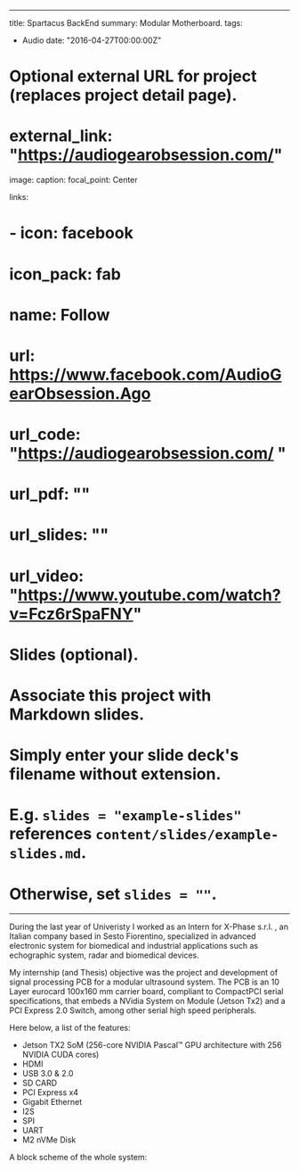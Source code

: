 
---
title: Spartacus BackEnd
summary: Modular Motherboard.
tags: 
 - Audio
date: "2016-04-27T00:00:00Z"

# Optional external URL for project (replaces project detail page). 
# external_link: "https://audiogearobsession.com/"

image:
  caption: 
  focal_point: Center

links:
# - icon: facebook
#  icon_pack: fab
#  name: Follow
#  url: https://www.facebook.com/AudioGearObsession.Ago
# url_code: "https://audiogearobsession.com/ "
# url_pdf: ""
# url_slides: ""
# url_video: "https://www.youtube.com/watch?v=Fcz6rSpaFNY"

# Slides (optional).
#   Associate this project with Markdown slides.
#   Simply enter your slide deck's filename without extension.
#   E.g. `slides = "example-slides"` references `content/slides/example-slides.md`.
#   Otherwise, set `slides = ""`.

---



During the last year of Univeristy I worked as an Intern for X-Phase s.r.l. , an Italian company based in Sesto Fiorentino, specialized in advanced electronic system for biomedical and industrial applications such as echographic system, radar and biomedical devices.

My internship (and Thesis) objective was the project and development of signal processing PCB for a modular ultrasound system.
The PCB is an 10 Layer eurocard 100x160 mm carrier board, compliant to CompactPCI serial specifications, that embeds a NVidia System on Module (Jetson Tx2) and a PCI Express 2.0 Switch, among other serial high speed peripherals.

Here below, a list of the features:

- Jetson TX2 SoM (256-core NVIDIA Pascal™ GPU architecture with 256 NVIDIA CUDA cores)
- HDMI
- USB 3.0 & 2.0
- SD CARD
- PCI Express x4
- Gigabit Ethernet
- I2S
- SPI
- UART
- M2 nVMe Disk


A block scheme of the whole system:










 





